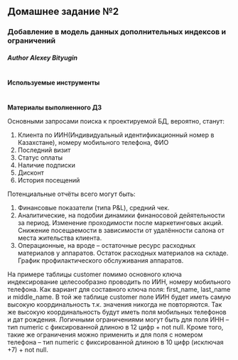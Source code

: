 ## Домашнее задание №2
### Добавление в модель данных дополнительных индексов и ограничений
##### Author **Alexey Bityugin**
#
**Используемые инструменты**

#
**Материалы выполненного ДЗ**

Основными запросами поиска к проектируемой БД, вероятно, станут:
1)	Клиента по ИИН(Индивидуальный идентификационный номер в Казахстане), номеру мобильного телефона, ФИО
2)	Последний визит
3)	Статус оплаты
4)	Наличие подписки
5)	Дисконт
6)	История посещений

Потенциальные отчёты всего могут быть:
1)	Финансовые показатели (типа P&L), средний чек.
2)	Аналитические, на подобии динамики финаносовой дейятельности за период. Изменение проходимости после маркетинговых акций. Снижение посещаемости в зависимости от удалённости салона от места жительства клиента.
3)	Операционные, на вроде – остаточные ресурс расходных материалов у аппаратов. Остаток расходных материалов на складе. График профилактического обслуживания аппаратов.

На примере таблицы customer помимо основного ключа индексирование целесообразно проводить по ИИН, номеру мобильного телефона. Как вариант для составного ключа поля: first_name, last_name и middle_name.
В той же таблице customer поле ИИН будет иметь самую высокую координальность т.к. значения никогда не повторяются. Так же высокую координальность будут иметь поля мобильных телефонов и дат рождения.
Логичными ограничениями могут быть для поля ИНН – тип numeric с фиксированной длиною в 12 цифр + not null. Кроме того, такие же ограничения можно применить и для поля с номером телефона – тип numeric с фиксированной длиною в 10 цифр (исключая +7) + not null.
